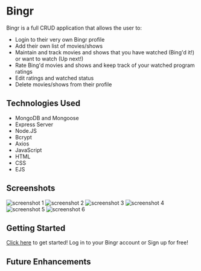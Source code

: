 # Bingr

Bingr is a full CRUD application that allows the user to:
- Login to their very own Bingr profile
- Add their own list of movies/shows
- Maintain and track movies and shows that you have watched (Bing'd it!) or want to watch (Up next!)
- Rate Bing'd movies and shows and keep track of your watched program ratings
- Edit ratings and watched status
- Delete movies/shows from their profile

## Technologies Used

- MongoDB and Mongoose
- Express Server
- Node.JS
- Bcrypt
- Axios
- JavaScript
- HTML
- CSS
- EJS

## Screenshots

![screenshot 1]("https://i.imgur.com/JZFXg6k.png") <!--- Screenshot of the Landing Page -->
![screenshot 2]() <!--- Screenshot of the Sign Up Page -->
![screenshot 3]() <!--- Screenshot of the Dashboard Page -->
![screenshot 4]() <!--- Screenshot of the Movie/Show Index Page -->
![screenshot 5]() <!--- Screenshot of the Movie/Show Show Page -->
![screenshot 6]() <!--- Screenshot of the Movie/Show Ratings Page -->

## Getting Started 
[Click here](https://bingr-app.herokuapp.com/) to get started! Log in to your Bingr account or Sign up for free! 

## Future Enhancements 